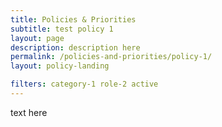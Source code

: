```yaml
---
title: Policies & Priorities
subtitle: test policy 1
layout: page
description: description here
permalink: /policies-and-priorities/policy-1/
layout: policy-landing

filters: category-1 role-2 active
---
```

text here

